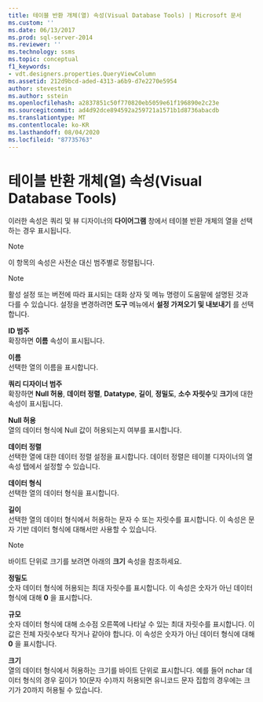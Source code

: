 ```yaml
---
title: 테이블 반환 개체(열) 속성(Visual Database Tools) | Microsoft 문서
ms.custom: ''
ms.date: 06/13/2017
ms.prod: sql-server-2014
ms.reviewer: ''
ms.technology: ssms
ms.topic: conceptual
f1_keywords:
- vdt.designers.properties.QueryViewColumn
ms.assetid: 212d9bcd-aded-4313-a6b9-d7e2270e5954
author: stevestein
ms.author: sstein
ms.openlocfilehash: a2837851c50f770820eb5059e61f196890e2c23e
ms.sourcegitcommit: ad4d92dce894592a259721a1571b1d8736abacdb
ms.translationtype: MT
ms.contentlocale: ko-KR
ms.lasthandoff: 08/04/2020
ms.locfileid: "87735763"
---
```

# <a name="table-valued-object-column-properties-visual-database-tools"></a>테이블 반환 개체(열) 속성(Visual Database Tools)
  이러한 속성은 쿼리 및 뷰 디자이너의 **다이어그램** 창에서 테이블 반환 개체의 열을 선택하는 경우 표시됩니다.  
  
> [!NOTE]  
>  이 항목의 속성은 사전순 대신 범주별로 정렬됩니다.  
  
> [!NOTE]  
>  활성 설정 또는 버전에 따라 표시되는 대화 상자 및 메뉴 명령이 도움말에 설명된 것과 다를 수 있습니다. 설정을 변경하려면 **도구** 메뉴에서 **설정 가져오기 및 내보내기** 를 선택합니다.  
  
 **ID 범주**  
 확장하면 **이름** 속성이 표시됩니다.  
  
 **이름**  
 선택한 열의 이름을 표시합니다.  
  
 **쿼리 디자이너 범주**  
 확장하면 **Null 허용**, **데이터 정렬**, **Datatype**, **길이**, **정밀도**, **소수 자릿수**및 **크기**에 대한 속성이 표시됩니다.  
  
 **Null 허용**  
 열의 데이터 형식에 Null 값이 허용되는지 여부를 표시합니다.  
  
 **데이터 정렬**  
 선택한 열에 대한 데이터 정렬 설정을 표시합니다. 데이터 정렬은 테이블 디자이너의 열 속성 탭에서 설정할 수 있습니다.  
  
 **데이터 형식**  
 선택한 열의 데이터 형식을 표시합니다.  
  
 **길이**  
 선택한 열의 데이터 형식에서 허용하는 문자 수 또는 자릿수를 표시합니다. 이 속성은 문자 기반 데이터 형식에 대해서만 사용할 수 있습니다.  
  
> [!NOTE]  
>  바이트 단위로 크기를 보려면 아래의 **크기** 속성을 참조하세요.  
  
 **정밀도**  
 숫자 데이터 형식에 허용되는 최대 자릿수를 표시합니다. 이 속성은 숫자가 아닌 데이터 형식에 대해 **0** 을 표시합니다.  
  
 **규모**  
 숫자 데이터 형식에 대해 소수점 오른쪽에 나타날 수 있는 최대 자릿수를 표시합니다. 이 값은 전체 자릿수보다 작거나 같아야 합니다. 이 속성은 숫자가 아닌 데이터 형식에 대해 **0** 을 표시합니다.  
  
 **크기**  
 열의 데이터 형식에서 허용하는 크기를 바이트 단위로 표시합니다. 예를 들어 nchar 데이터 형식의 경우 길이가 10(문자 수)까지 허용되면 유니코드 문자 집합의 경우에는 크기가 20까지 허용될 수 있습니다.  
  
  

